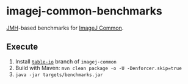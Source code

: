 # imagej-common-benchmarks

[JMH](http://openjdk.java.net/projects/code-tools/jmh/)-based benchmarks for [ImageJ Common](https://github.com/imagej/imagej-common).

## Execute

1. Install [`table-io`](https://github.com/imagej/imagej-common/tree/table-io) branch of `imagej-common`
2. Build with Maven: `mvn clean package -o -U -Denforcer.skip=true`
3. `java -jar targets/benchmarks.jar`
